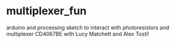 multiplexer_fun
===============

arduino and processing sketch to interact with photoresistors and multiplexer CD4067BE
with Lucy Matchett and Alex Tosti! 
